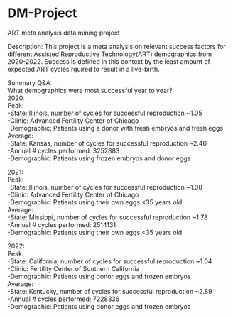 # DM-Project
ART meta analysis data mining project  

Description: This project is a meta analysis on relevant success factors for different Assisted Reproductive Technology(ART) demographics from 2020-2022. Success is defined in this context by the least amount of expected ART cycles rquired to result in a live-birth.  

Summary Q&A:  
What demographics were most successful year to year?  
2020:  
Peak:  
-State: Illinois, number of cycles for successful reproduction ~1.05  
-Clinic: Advanced Fertility Center of Chicago  
-Demographic: Patients using a donor with fresh embryos and fresh eggs  
Average:  
-State: Kansas, number of cycles for successful reproduction ~2.46  
-Annual # cycles performed: 3252883  
-Demographic: Patients using frozen embryos and donor eggs  
  
2021:  
Peak:  
-State: Illinois, number of cycles for successful reproduction ~1.08  
-Clinic: Advanced Fertility Center of Chicago  
-Demographic: Patients using their own eggs <35 years old  
Average:  
-State: Missippi, number of cycles for successful reproduction ~1.78  
-Annual # cycles performed: 2514131  
-Demographic: Patients using their own eggs <35 years old  
  
2022:  
Peak:  
-State: California, number of cycles for successful reproduction ~1.04  
-Clinic: Fertility Center of Southern California  
-Demographic: Patients using donor eggs and frozen embryos  
Average:  
-State: Kentucky, number of cycles for successful reproduction ~2.89  
-Annual # cycles performed: 7228336  
-Demographic: Patients using donor eggs and frozen embryos  
